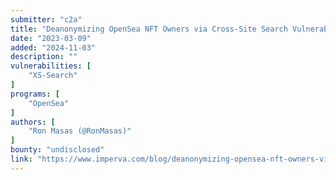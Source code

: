 ```yaml
---
submitter: "c2a"
title: "Deanonymizing OpenSea NFT Owners via Cross-Site Search Vulnerability"
date: "2023-03-09"
added: "2024-11-03"
description: ""
vulnerabilities: [
    "XS-Search"
]
programs: [
    "OpenSea"
]
authors: [
    "Ron Masas (@RonMasas)"
]
bounty: "undisclosed"
link: "https://www.imperva.com/blog/deanonymizing-opensea-nft-owners-via-xs-leaks-vulnerability/"
---
```




